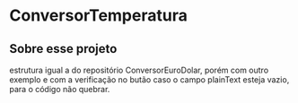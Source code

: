 # ConversorTemperatura

## Sobre esse projeto

estrutura igual a do repositório ConversorEuroDolar, porém com outro exemplo e com a verificação no butão caso o campo plainText esteja vazio, para o código não quebrar.
